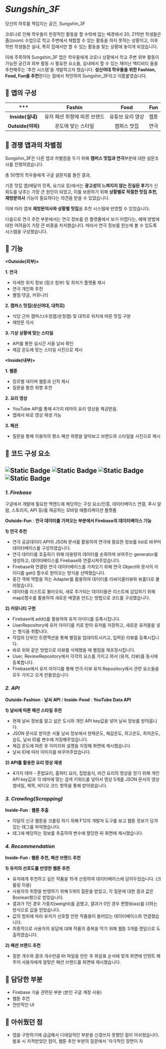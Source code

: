 # *Sungshin_3F*
당신의 하루를 책임지는 공간, Sungshin_3F

코로나로 인해 학우들이 한정적인 활동을 할 수밖에 없는 배경에서 20, 21학번 학생들은 줌(zoom) 수업으로 학교 주변에서 체험할 수 있는 활동을 하지 못하는 상황이고, 이후 학번 학생들은 실내, 특히 집에서만 할 수 있는 활동을 찾는 상황에 놓이게 되었습니다. 

이에 주목하여 Sungshin_3F 앱은 학우들에게 코로나 상황에서 학교 주변 외부 활동이 가능한 공간과 외부 활동 시 필요한 요소들, 실내에서 할 수 있는 재미난 액티비티 들을 추천해주는 '추천 시스템'을 개발하고자 했습니다. **성신여대 학우들을 위한 Fashion, Food, Fun을 추천**한다는 점에서 착안하여 Sungshin_3F라고 이름붙였습니다.

## 📌 앱의 구성
|***|Fashin|Food|Fun|
|:---:|:---:|:---:|:---:|
|**Inside(실내)**|유저 패션 취향에 따른 브랜드|유튜브 요리 영상|웹툰|
|**Outside(야외)**|온도에 맞는 스타일|캠퍼스 맛집|연극|

## 📌 경쟁 앱과의 차별점
Sungshin_3F은 다른 앱과 차별점을 두기 위해 **캠퍼스 맛집과 연극**부분에 대한 설문조사를 진행하였습니다.

총 50명의 학우들에게 구글 설문지를 돌린 결과,

기존 맛집 앱(배달의 민족, 요기요 등)에서는 **광고성이 느껴지지 않는 진실된 후기**가 신뢰도를 낮추는 가장 큰 원인이 되었고, 이를 보완하기 위해 **상황별로 적절한 맛집 추천, 재방문의사** 기능이 필요하다는 의견을 받을 수 있었습니다.

이에 따라 앱에 **재방문의사와 상황별 맛집**을 추천 시스템에 반영할 수 있었습니다.

다음으로 연극 추천 부분에서는 연극 정보를 한 플랫폼에서 보기 어렵다는, 예매 방법에 대한 어려움이 가장 큰 비중을 차지했습니다. 따라서 연극 정보를 한눈에 볼 수 있도록 시스템을 구성했습니다.

## 📌 기능
**<Outside(외부)>**


**1. 연극**
   * 자세한 위치 정보 (링크 첨부) 및 최저가 플랫폼 제시
   * 연극 개인화 추천
   * 별점·댓글, 커뮤니티

**2. 캠퍼스 맛집(성신여대, 대학로)**
   * 식당 근처 캠퍼스(수정캠/운정캠) 및 대학로 위치에 따른 맛집 구분 
   * 재방문 의사

**3. 기상 상황에 맞는 스타일**
   * API를 통한 실시간 서울 날씨 확인
   * 체감 온도에 맞는 스타일 사진으로 제시

     
**<Inside(내부)>**

**1. 웹툰**
   * 장르별 네이버 웹툰과 신작 제시
   * 질문을 통한 취향 추천

**2. 요리 영상**
   * YouTube API를 통해 4가지 테마의 요리 영상을 제공받음.
   * 앱에서 바로 영상 재생 가능

**3. 패션**
   * 질문을 통해 이용자의 평소 패션 취향을 알아보고 브랜드와 스타일을 사진으로 제시

## 📌 코드 구성 요소
![Static Badge](https://img.shields.io/badge/Firebase-%23FF0000)
![Static Badge](https://img.shields.io/badge/API-%23FFA500)
![Static Badge](https://img.shields.io/badge/Crawling(Scrapping)-%23006400)
![Static Badge](https://img.shields.io/badge/Recommendation_Algorithm-%230000FF)
---


### *1. Firebase*

구글에서 개발에 필요한 백엔드에 해당하는 구성 요소(인증, 데이터베이스 연결, 푸시 알람, 스토리지, API 등)를 제공하는 모바일 애플리케이션 플랫폼

**Outside-Fun** : **연극 데이터를 가져오는 부분에서 Firebase의 데이터베이스 기능**

**1) 연극 추천**

* 연극 공공데이터 API의 JSON 문서를 활용하여 연극에 필요한 정보를 list로 바꾸어 데이터베이스를 구성하였습니다.
* 연극 데이터를 호출하기 위해 대용량의 데이터를 순회하며 보여주는 generator를 생성하고, 데이터베이스를 Firebase와 연결시켜주었습니다.
* Firebase와 연결된 연극 데이터베이스를 가져오기 위해 연극 Object와 문서의 아이디를 get() 함수로 받아오는 방식을 선택했습니다.
* 중간 객체 역할을 하는 Adapter를 활용하여 데이터를 리싸이클러뷰와 뷰홀더로 불러왔습니다.
* 데이터를 리스트로 불러오되, 새로 추가되는 데이터들은 리스트에 삽입하기 위해 map()함수를 활용하여 새로운 배열을 만드는 방법으로 코드를 구성했습니다.

**2) 커뮤니티 구현**

* Firebase에 add()를 활용하여 유저 아이디를 등록시킵니다.
* UserRepository에 유저 아이디를 키로 받아 유저를 저장하고, 새로운 유저들을 넣는 형식을 취합니다.
* 작업의 단위인 트랜젝션을 통해 별점을 업데이트시키고, 입력된 리뷰를 등록시킵니다.
* 바로 위와 같은 방법으로 리뷰를 삭제했을 때 별점을 재조정시킵니다.
* User, ReviewRepository에서 각각의 요소를 가지고 와서 (유저, 리뷰)를 동시에 등록합니다.
* Firebase에서 유저 아이디를 통해 연극·리뷰·유저 Repository에서 관련 요소들을 모두 가지고 오게 만들었습니다.


### *2. API*

**Outside-Fashion** : **날씨 API** / **Inside-Food** : **YouTube Data API**

**1) 날씨에 따른 패션 스타일 추천**

* 현재 날씨 정보를 알고 싶은 도시와 개인 API key값을 넣어 날씨 정보를 받아옵니다.
* JSON 문서로 받아온 서울 날씨 정보에서 현재온도, 체감온도, 최고온도, 최저온도, 습도, 날씨 ID를 변수에 저장해주었습니다.
* 체감 온도에 따른 옷 이미지와 설명을 지정해 화면에 제시했습니다.
* 날씨 ID에 따라 이미지를 바꾸어주었습니다.


**2) API를 활용한 요리 영상 재생**

* 4가지 테마 - 혼밥요리, 홈파티 요리, 집밥음식, 비건 요리의 영상을 얻기 위해 개인 API key값과 각 테마에 맞는 검색 키워드를 넣어서 영상 5개를 JSON 문서의 영상 썸네일, 제목, 비디오 코드 항목을 통해 받아왔습니다.


### *3. Crawling(Scrapping)*

**Inside-Fun** : **웹툰 추출**

* 이달의 신규 웹툰을 크롤링 하기 위해 F12의 개발자 도구를 보고 웹툰 정보가 담겨 있는 태그를 파악했습니다.
* 태그에 해당하는 정보를 추출하여 변수에 할당한 뒤 화면에 제시했습니다.

### *4. Recommendation*

**Inside-Fun : 웹툰 추천, 패션 브랜드 추천** 

**1) 유저의 선호도를 반영한 웹툰 추천**

* 유저에게 추천하고 싶은 작품을 15개 선정하여 데이터베이스에 담아두었습니다. (크롤링 이용)
* 사용자의 취향을 반영하기 위해 5개의 질문을 받았고, 각 질문에 대한 결과 값은 Boolean형으로 받았습니다.
* 결과가 1인 경우 가중치(weight)를 곱했고, 결과가 0인 경우 편향(bias)를 더하는 방식으로 값을 얻었습니다.
* 값의 범위에 따라 유저가 선호할 만한 작품들이 들어있는 데이터베이스와 연결했습니다.
* 최종적으로 사용자의 응답에 대해 작품의 중복을 막기 위해 웹툰 3개를 랜덤으로 도출하였습니다.

**2) 패션 브랜드 추천**
* 질문 개수와 결과 개수만큼 Kt 파일을 만든 후 화살표 순서에 맞게 화면에 인텐트 해주어 사용자에게 알맞은 패션 브랜드를 화면에 제시했습니다.


## 📌 담당한 부분 
* Firebase 기술 관련된 부분 (본인 구글 계정 사용)
* 웹툰 추천
* 전반적인 UI


## 📌 아쉬웠던 점
* 앱을 구현하기에 급급해서 디테일적인 부분을 신경쓰지 못했던 점이 아쉬웠습니다. 발표 시 지적받았던 점이, 웹툰 추천 부분의 질문에서 '자극적인 장면이 자
